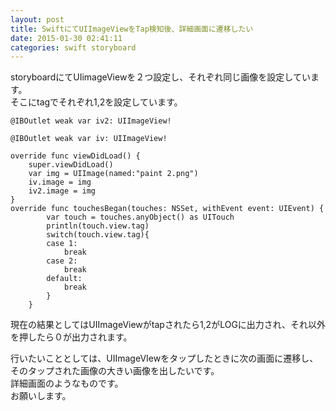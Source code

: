 ```yaml
---
layout: post
title: SwiftにてUIImageViewをTap検知後、詳細画面に遷移したい
date: 2015-01-30 02:41:11
categories: swift storyboard
---
```

<p>storyboardにてUIimageViewを２つ設定し、それぞれ同じ画像を設定しています。<br>
そこにtagでそれぞれ1,2を設定しています。</p>

```
@IBOutlet weak var iv2: UIImageView!

@IBOutlet weak var iv: UIImageView!

override func viewDidLoad() {
    super.viewDidLoad()
    var img = UIImage(named:"paint 2.png")
    iv.image = img
    iv2.image = img
}
override func touchesBegan(touches: NSSet, withEvent event: UIEvent) {
        var touch = touches.anyObject() as UITouch
        println(touch.view.tag)
        switch(touch.view.tag){
        case 1:
            break
        case 2:
            break
        default:
            break
        }
    }
```

<p>現在の結果としてはUIImageViewがtapされたら1,2がLOGに出力され、それ以外を押したら０が出力されます。</p>

<p>行いたいこととしては、UIImageVIewをタップしたときに次の画面に遷移し、そのタップされた画像の大きい画像を出したいです。<br>
詳細画面のようなものです。<br>
お願いします。</p>
